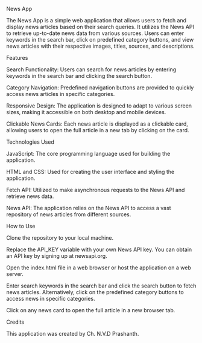 News App

The News App is a simple web application that allows users to fetch and display news articles based on their search queries. It utilizes the News API to retrieve up-to-date news data from various sources. Users can enter keywords in the search bar, click on predefined category buttons, and view news articles with their respective images, titles, sources, and descriptions.

Features

Search Functionality: Users can search for news articles by entering keywords in the search bar and clicking the search button.

Category Navigation: Predefined navigation buttons are provided to quickly access news articles in specific categories.

Responsive Design: The application is designed to adapt to various screen sizes, making it accessible on both desktop and mobile devices.

Clickable News Cards: Each news article is displayed as a clickable card, allowing users to open the full article in a new tab by clicking on the card.

Technologies Used

JavaScript: The core programming language used for building the application.

HTML and CSS: Used for creating the user interface and styling the application.

Fetch API: Utilized to make asynchronous requests to the News API and retrieve news data.

News API: The application relies on the News API to access a vast repository of news articles from different sources.

How to Use

Clone the repository to your local machine.

Replace the API_KEY variable with your own News API key. You can obtain an API key by signing up at newsapi.org.

Open the index.html file in a web browser or host the application on a web server.

Enter search keywords in the search bar and click the search button to fetch news articles. Alternatively, click on the predefined category buttons to access news in specific categories.

Click on any news card to open the full article in a new browser tab.

Credits

This application was created by Ch. N.V.D Prashanth.